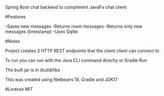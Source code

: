 Spring Boot chat backend to compliment JavaFx chat client

#Features

-Saves new messages
-Returns room messages
-Returns only new messages (timestamp)
-Uses Sqlite

#Notes

Project creates 3 HTTP REST endpoints that the client client can connect to

To run you can run with the Java CLI command directly or Gradle Run

The built jar is in /build/libs

This was created using Netbeans 18, Gradle and JDK17

#License
MIT